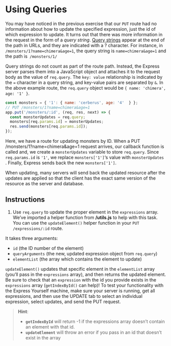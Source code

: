 # Using Queries

You may have noticed in the previous exercise that our ``PUT`` route had no information about how to update the specified expression, just the id of which expression to update. It turns out that there was more information in the request in the form of a *query string*. [Query strings](https://en.wikipedia.org/wiki/Query_string) appear at the end of the path in URLs, and they are indicated with a ? character. For instance, in ``/monsters/1?name=chimera&age=1``, the query string is ``name=chimera&age=1`` and the path is`` /monsters/1/``

Query strings do not count as part of the route path. Instead, the Express server parses them into a JavaScript object and attaches it to the request body as the value of ``req.query``. The ``key: value`` relationship is indicated by the ``=`` character in a query string, and key-value pairs are separated by ``&``. In the above example route, the ``req.query`` object would be ``{ name: 'chimera', age: '1' }``.

```javascript
const monsters = { '1': { name: 'cerberus', age: '4'  } };
// PUT /monsters/1?name=chimera&age=1
app.put('/monsters/:id', (req, res, next) => {
  const monsterUpdates = req.query;
  monsters[req.params.id] = monsterUpdates;
  res.send(monsters[req.params.id]);
});
```

Here, we have a route for updating monsters by ID. When a PUT /monsters/1?name=chimera&age=1 request arrives, our callback function is called and, we create a ``monsterUpdates`` variable to store ``req.query``. Since ``req.params.id`` is ``'1'``, we replace ``monsters['1']``‘s value with ``monsterUpdates`` . Finally, Express sends back the new ``monsters['1']``.

When updating, many servers will send back the updated resource after the updates are applied so that the client has the exact same version of the resource as the server and database.

## Instructions

1. Use ``req.query`` to update the proper element in the ``expressions`` array.
We’ve imported a helper function from **/utils.js** to help with this task.
You can use the ``updateElement()`` helper function in your ``PUT /expressions/:id`` route.

It takes three arguments:
- ``id`` (the ID number of the element)
- ``queryArguments`` (the new, updated expression object from ``req.query``)
- ``elementList`` (the array which contains the element to update)

``updateElement()`` updates that specific element in the ``elementList`` array (you’ll pass in the ``expressions`` array), and then returns the updated element.
Be sure to check that an ``expression`` with the id you provide exists in the ``expressions`` array (``getIndexById()`` can help)!
To test your functionality with the Express Yourself machine, make sure your server is running, get all expressions, and then use the UPDATE tab to select an individual expression, select updates, and send the PUT request.

> **Hint**:
> - **``getIndexById``** will return -1 if the expressions array doesn’t contain an element with that id.
> - **``updateElement``** will throw an error if you pass in an id that doesn’t exist in the array